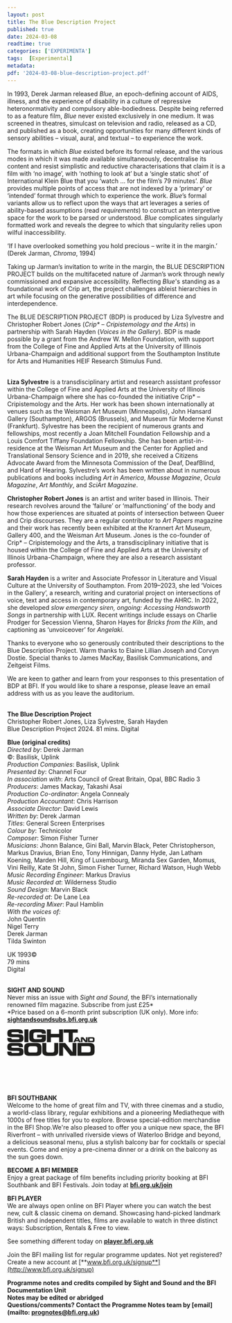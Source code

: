 ```yaml
---
layout: post
title: The Blue Description Project
published: true
date: 2024-03-08
readtime: true
categories: ['EXPERIMENTA']
tags:  [Experimental]
metadata: 
pdf: '2024-03-08-blue-description-project.pdf'
---
```


In 1993, Derek Jarman released _Blue_, an epoch-defining account of AIDS, illness, and the experience of disability in a culture of repressive heteronormativity and compulsory able-bodiedness. Despite being referred to as a feature film, _Blue_ never existed exclusively in one medium. It was screened in theatres, simulcast on television and radio, released as a CD, and published as a book, creating opportunities for many different kinds of sensory abilities – visual, aural, and textual – to experience the work.

The formats in which _Blue_ existed before its formal release, and the various modes in which it was made available simultaneously, decentralise its content and resist simplistic and reductive characterisations that claim it is a film with ‘no image’, with ‘nothing to look at’ but a ‘single static shot’ of International Klein Blue that you ‘watch … for the film’s 79 minutes’. _Blue_ provides multiple points of access that are not indexed by a ‘primary’ or ‘intended’ format through which to experience the work. _Blue_’s formal variants allow us to reflect upon the ways that art leverages a series of ability-based assumptions (read _requirements_) to construct an interpretive space for the work to be parsed or understood. _Blue_ complicates singularly formatted work and reveals the degree to which that singularity relies upon wilful inaccessibility.

‘If I have overlooked something you hold precious – write it in the margin.’ (Derek Jarman, _Chroma_, 1994)

Taking up Jarman’s invitation to write in the margin, the BLUE DESCRIPTION PROJECT builds on the multifaceted nature of Jarman’s work through newly commissioned and expansive accessibility. Reflecting _Blue_'s standing as a foundational work of Crip art, the project challenges ableist hierarchies in art while focusing on the generative possibilities of difference and interdependence.

The BLUE DESCRIPTION PROJECT (BDP) is produced by Liza Sylvestre and Christopher Robert Jones (_Crip*_ – _Cripistemology and the Arts_) in partnership with Sarah Hayden (_Voices in the Gallery_). BDP is made possible by a grant from the Andrew W. Mellon Foundation, with support from the College of Fine and Applied Arts at the University of Illinois Urbana-Champaign and additional support from the Southampton Institute for Arts and Humanities HEIF Research Stimulus Fund.
<br><br>

**Liza Sylvestre** is a transdisciplinary artist and research assistant professor within the College of Fine and Applied Arts at the University of Illinois Urbana-Champaign where she has co-founded the initiative Crip* – Cripistemology and the Arts. Her work has been shown internationally at venues such as the Weisman Art Museum (Minneapolis), John Hansard Gallery (Southampton), ARGOS (Brussels), and Museum für Moderne Kunst (Frankfurt). Sylvestre has been the recipient of numerous grants and fellowships, most recently a Joan Mitchell Foundation Fellowship and a Louis Comfort Tiffany Foundation Fellowship. She has been artist-in-residence at the Weisman Art Museum and the Center for Applied and Translational Sensory Science and in 2019, she received a Citizens Advocate Award from the Minnesota Commission of the Deaf, DeafBlind, and Hard of Hearing. Sylvestre’s work has been written about in numerous publications and books including _Art in America_, _Mousse Magazine_, _Ocula_ _Magazine_, _Art Monthly_, and _SciArt_ _Magazine_.

**Christopher Robert Jones** is an artist and writer based in Illinois. Their research revolves around the ‘failure’ or ‘malfunctioning’ of the body and how those experiences are situated at points of intersection between Queer and Crip discourses. They are a regular contributor to _Art Papers_ magazine and their work has recently been exhibited at the Krannert Art Museum, Gallery 400, and the Weisman Art Museum. Jones is the co-founder of Crip* – Cripistemology and the Arts, a transdisciplinary initiative that is housed within the College of Fine and Applied Arts at the University of Illinois Urbana-Champaign, where they are also a research assistant professor.

**Sarah Hayden** is a writer and Associate Professor in Literature and Visual Culture at the University of Southampton. From 2019–2023, she led ‘Voices in the Gallery’, a research, writing and curatorial project on intersections of voice, text and access in contemporary art, funded by the AHRC. In 2022, she developed _slow emergency siren, ongoing: Accessing Handsworth Songs_ in partnership with LUX. Recent writings include essays on Charlie Prodger for Secession Vienna, Sharon Hayes for _Bricks from the Kiln_, and captioning as ‘unvoiceover’ for _Angelaki_.
<br>

Thanks to everyone who so generously contributed their descriptions to the Blue Description Project. Warm thanks to Elaine Lillian Joseph and Corvyn Dostie. Special thanks to James MacKay, Basilisk Communications, and Zeitgeist Films.

We are keen to gather and learn from your responses to this presentation of BDP at BFI. If you would like to share a response, please leave an email address with us as you leave the auditorium.
<br><br>

**The Blue  Description Project**<br>
Christopher Robert Jones, Liza Sylvestre, Sarah Hayden<br>
Blue Description Project 2024. 81 mins. Digital<br>

**Blue (original credits)**<br>
_Directed by_:  Derek Jarman  
©: Basilisk, Uplink<br>
_Production Companies_: Basilisk, Uplink  
_Presented by_:  Channel Four  
_In association with_: Arts Council of Great Britain, Opal, BBC Radio 3  
_Producers_:  James Mackay,  Takashi Asai  
_Production Co-ordinator_: Angela Connealy  
_Production Accountant_: Chris Harrison  
_Associate Director_:  David Lewis  
_Written by_: Derek Jarman  
_Titles_: General Screen Enterprises  
_Colour by_: Technicolor  
_Composer_:  Simon Fisher Turner  
_Musicians_:  Jhonn Balance, Gini Ball, Marvin Black, Peter Christopherson, Markus Dravius, Brian Eno, Tony Hinnigan, Danny Hyde, Jan Latham Koening, Marden Hill, King of Luxembourg, Miranda Sex Garden, Momus,  Vini Reilly, Kate St John, Simon Fisher Turner, Richard Watson,  Hugh Webb  
_Music Recording Engineer_: Markus Dravius  
_Music Recorded at_: Wilderness Studio  
_Sound Design_:  Marvin Black  
_Re-recorded at_:  De Lane Lea  
_Re-recording Mixer_:  Paul Hamblin  
_With the voices of:_<br>
John Quentin<br>
Nigel Terry<br>
Derek Jarman<br>
Tilda Swinton<br>

UK 1993©<br>
79 mins<br>
Digital<br>
<br>

**SIGHT AND SOUND**<br>
Never miss an issue with _Sight and Sound_, the BFI’s internationally renowned film magazine. Subscribe from just £25*<br>
*Price based on a 6-month print subscription (UK only). More info: [**sightandsoundsubs.bfi.org.uk**](https://sightandsoundsubs.bfi.org.uk/subscribe)

<img style="float: left;" src="/img/sight-and-sound.jpg" width="40%" height="40%"><br><br><br><br><br><br><br><br>

**BFI SOUTHBANK**  
Welcome to the home of great film and TV, with three cinemas and a studio, a world-class library, regular exhibitions and a pioneering Mediatheque with 1000s of free titles for you to explore. Browse special-edition merchandise in the BFI Shop.We&#39;re also pleased to offer you a unique new space, the BFI Riverfront – with unrivalled riverside views of Waterloo Bridge and beyond, a delicious seasonal menu, plus a stylish balcony bar for cocktails or special events. Come and enjoy a pre-cinema dinner or a drink on the balcony as the sun goes down.  

**BECOME A BFI MEMBER**  
Enjoy a great package of film benefits including priority booking at BFI Southbank and BFI Festivals. Join today at [**bfi.org.uk/join**](http://www.bfi.org.uk/join)  

**BFI PLAYER**  
 We are always open online on BFI Player where you can watch the best new, cult &amp; classic cinema on demand. Showcasing hand-picked landmark British and independent titles, films are available to watch in three distinct ways: Subscription, Rentals &amp; Free to view.  

See something different today on [**player.bfi.org.uk**](https://player.bfi.org.uk)  

Join the BFI mailing list for regular programme updates. Not yet registered? Create a new account at [**www.bfi.org.uk/signup**](http://www.bfi.org.uk/signup)

**Programme notes and credits compiled by Sight and Sound and the BFI Documentation Unit  
Notes may be edited or abridged  
Questions/comments? Contact the Programme Notes team by [email](mailto: prognotes@bfi.org.uk)**

<!--stackedit_data:
eyJoaXN0b3J5IjpbLTIwMTIyMDMxMTddfQ==
-->
